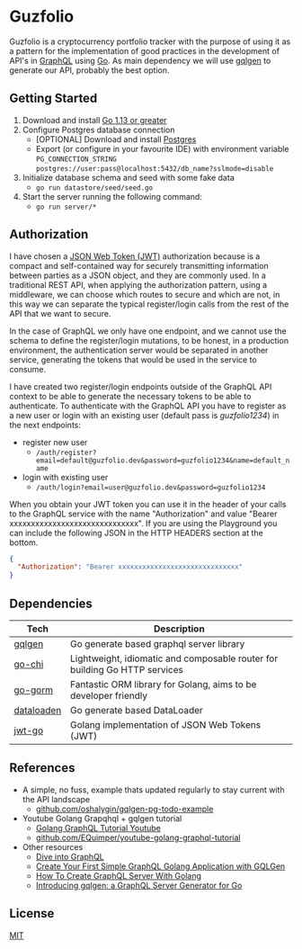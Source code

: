 # Guzfolio
Guzfolio is a cryptocurrency portfolio tracker with the purpose of using it as a pattern for the implementation of good 
practices in the development of API's in [GraphQL](https://graphql.org) using [Go](https://golang.org). 
As main dependency we will use [gqlgen](https://gqlgen.com) to generate our API, probably the best option.

## Getting Started
1. Download and install [Go 1.13 or greater](https://golang.org/doc/install)
2. Configure Postgres database connection
    - [OPTIONAL] Download and install [Postgres](https://www.postgresqltutorial.com/install-postgresql/)
    - Export (or configure in your favourite IDE) with environment variable `PG_CONNECTION_STRING`  
    `postgres://user:pass@localhost:5432/db_name?sslmode=disable`
3. Initialize database schema and seed with some fake data
    - `go run datastore/seed/seed.go`
4. Start the server running the following command:
    - `go run server/*`

## Authorization
I have chosen a [JSON Web Token (JWT)](https://jwt.io/introduction/) authorization because is a compact and 
self-contained way for securely transmitting information between parties as a JSON object, and they are commonly used. 
In a traditional REST API, when applying the authorization pattern, using a middleware, we can choose which routes 
to secure and which are not, in this way we  can separate the typical register/login calls from the rest of the API 
that we want to secure.

In the case of GraphQL we only have one endpoint, and we cannot use the schema to define the register/login mutations, 
to be honest, in a production environment, the authentication server would be separated in another service, generating 
the tokens that would be used in the service to consume.

I have created two register/login endpoints outside of the GraphQL API context to be able to generate the necessary 
tokens to be able to authenticate. To authenticate with the GraphQL API you have to register as a new user or login 
with an existing user (default pass is _guzfolio1234_) in the next endpoints:

- register new user
    - `/auth/register?email=default@guzfolio.dev&password=guzfolio1234&name=default_name`
- login with existing user
    - `/auth/login?email=user@guzfolio.dev&password=guzfolio1234`

When you obtain your JWT token you can use it in the header of your calls to the GraphQL service with the name 
"Authorization" and value "Bearer xxxxxxxxxxxxxxxxxxxxxxxxxxxxxx". If you are using the Playground you can 
include the following JSON in the HTTP HEADERS section at the bottom.

```json
{
  "Authorization": "Bearer xxxxxxxxxxxxxxxxxxxxxxxxxxxxxx"
}
```

## Dependencies
| **Tech**                                              | **Description**                                                            |
| ----------------------------------------------------  | -------------------------------------------------------------------------- |
| [gqlgen](https://github.com/99designs/gqlgen)         | Go generate based graphql server library                                   |
| [go-chi](https://github.com/go-chi/chi)               | Lightweight, idiomatic and composable router for building Go HTTP services |
| [go-gorm](https://github.com/go-gorm/gorm)            | Fantastic ORM library for Golang, aims to be developer friendly            |
| [dataloaden](https://github.com/vektah/dataloaden)    | Go generate based DataLoader                                               |
| [jwt-go](https://github.com/dgrijalva/jwt-go)         | Golang implementation of JSON Web Tokens (JWT)                             |

## References
- A simple, no fuss, example thats updated regularly to stay current with the API landscape
    - [github.com/oshalygin/gqlgen-pg-todo-example](https://github.com/oshalygin/gqlgen-pg-todo-example)
- Youtube Golang Grapqhql + gqlgen tutorial
    - [Golang GraphQL Tutorial Youtube](https://www.youtube.com/watch?v=A6lDNao00WQ&list=PLzQWIQOqeUSNwXcneWYJHUREAIucJ5UZn)
    - [github.com/EQuimper/youtube-golang-graphql-tutorial](https://github.com/EQuimper/youtube-golang-graphql-tutorial)
- Other resources
    - [Dive into GraphQL](https://medium.com/@ivan.corrales.solera/dive-into-graphql-9bfedf22e1a)
    - [Create Your First Simple GraphQL Golang Application with GQLGen](https://medium.com/@ktrilaksono/create-your-first-simple-graphql-golang-application-with-go-gqlgen-793e11dc5fc4)
    - [How To Create GraphQL Server With Golang](https://dev.to/glyphack/introduction-to-graphql-server-with-golang-1npk)
    - [Introducing gqlgen: a GraphQL Server Generator for Go](https://99designs.com.au/blog/engineering/gqlgen-a-graphql-server-generator-for-go/)

## License
[MIT](LICENSE)


